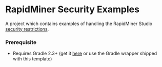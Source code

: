 RapidMiner Security Examples
=============================

A project which contains examples of handling the RapidMiner Studio [security restrictions](https://docs.rapidminer.com/latest/developers/security/).

### Prerequisite
* Requires Gradle 2.3+ (get it [here](http://gradle.org/installation) or use the Gradle wrapper shipped with this template)
